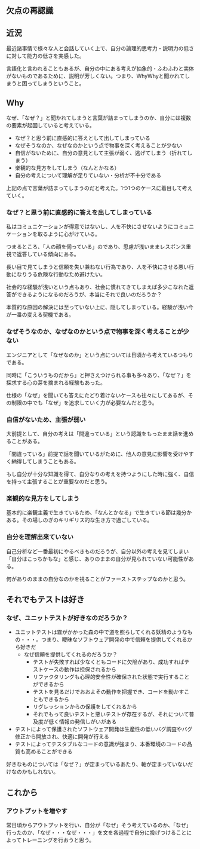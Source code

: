 ## 欠点の再認識


## 近況


最近諸事情で様々な人と会話していく上で、自分の論理的思考力・説明力の低さに対して能力の低さを実感した。


言語化と言われることもあるが、自分の中にある考えが抽象的・ふわふわと実体がないものであるために、説明が芳しくない。つまり、WhyWhyと聞かれてしまうと困ってしまうということ。


## Why


なぜ、「なぜ？」と聞かれてしまうと言葉が詰まってしまうのか、自分には複数の要素が起因していると考えている。

- なぜ？と思う前に直感的に答えとして出してしまっている
- なぜそうなのか、なぜなのかという点で物事を深く考えることが少ない
- 自信がないために、自分の意見として主張が弱く、逃げてしまう（折れてしまう）
- 楽観的な見方をしてしまう（なんとかなる）
- 自分の考えについて理解が足りていない・分析が不十分である

上記の点で言葉が詰まってしまうのだと考えた。1つ1つのケースに着目して考えていく。


### なぜ？と思う前に直感的に答えを出してしまっている


私はコミュニケーションが得意ではないし、人を不快にさせないようにコミュニケーションを取るように心がけている。


つまるところ、「人の顔を伺っている」のであり、思慮が浅いままレスポンス重視で返答している傾向にある。


長い目で見てしまうと信頼を失い兼ねない行為であり、人を不快にさせる悪い行動になりうる危険な行動なため避けたい。


社会的な経験が浅いという点もあり、社会に慣れてきてしまえば多少こなれた返答ができるようになるのだろうが、本当にそれで良いのだろうか？


本質的な原因の解決には至っていない上に、隠してしまっている。経験が浅い今が一番の変える契機である。

### なぜそうなのか、なぜなのかという点で物事を深く考えることが少ない


エンジニアとして「なぜなのか」という点については日頃から考えているつもりである。


同時に「こういうものだから」と押さえつけられる事も多々あり、「なぜ？」を探求する心の芽を摘まれる経験もあった。


仕様の「なぜ」を聞いても答えにたどり着けないケースも往々にしてあるが、その制限の中でも「なぜ」を追求していく力が必要なんだと思う。


### 自信がないため、主張が弱い


大前提として、自分の考えは「間違っている」という認識をもったまま話を進めることがある。


「間違っている」前提で話を聞いているがために、他人の意見に影響を受けやすく納得してしまうこともある。


もし自分が十分な知識を得て、自分なりの考えを持つようにした時に強く、自信を持って主張することが重要なのだと思う。


### 楽観的な見方をしてしまう


基本的に楽観主義で生きているため、「なんとかなる」で生きている節は幾分かある。その場しのぎのキリギリス的な生き方で過ごしている。


### 自分を理解出来ていない

自己分析など一番最初にやるべきものだろうが、自分以外の考えを見てしまい「自分はこっちかもな」と感じ、ありのままの自分が見られていない可能性がある。


何がありのままの自分なのかを視ることがファーストステップなのかと思う。


## それでもテストは好き


### なぜ、ユニットテストが好きなのだろうか？

-  ユニットテストは霧がかかった森の中で道を照らしてくれる妖精のようなもの・・・。つまり、曖昧なソフトウェア開発の中で信頼を提供してくれるから好きだ
	- なぜ信頼を提供してくれるのだろうか？
		- テストが失敗すれば少なくともコードに欠陥があり、成功すればテストケースの動作は担保されるから
		- リファクタリングも心理的安全性が確保された状態で実行することができるから
		- テストを見るだけでおおよその動作を把握でき、コードを動かすこともできるから
		- リグレッションからの保護をしてくれるから
		- それでもって良いテストと悪いテストが存在するが、それについて普及度が低く情報の発信しがいがある
- テストによって保護されたソフトウェア開発は生産性の低いバグ調査やバグ修正から開放され、快適に開発が行える
- テストによってテスタブルなコードの意識が強まり、本番環境のコードの品質も高めることができる


好きなものについては「なぜ？」が定まっているあたり、軸が定まっていないだけなのかもしれない。


## これから

### アウトプットを増やす

常日頃からアウトプットを行い、自分が「なぜ」そう考えているのか、「なぜ」行ったのか、「なぜ・・・なぜ・・・」を文を各過程で自分に投げつけることによってトレーニングを行おうと思う。
